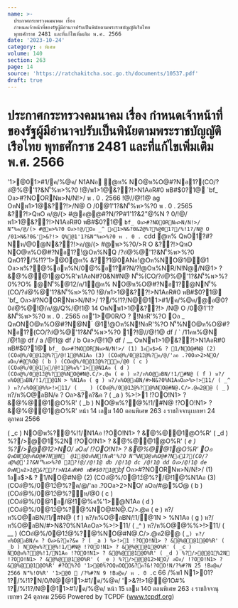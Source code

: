 ```yaml
---
name: >-
  ประกาศกระทรวงคมนาคม เรื่อง
  กำหนดเจ้าหน้าที่ของรัฐผู้มีอำนาจปรับเป็นพินัยตามพระราชบัญญัติเรือไทย
  พุทธศักราช 2481 และที่แก้ไขเพิ่มเติม พ.ศ. 2566
date: '2023-10-24'
category: ง พิเศษ
volume: 140
section: 263
page: 14
source: 'https://ratchakitcha.soc.go.th/documents/10537.pdf'
draft: true
---
```


# ประกาศกระทรวงคมนาคม เรื่อง กำหนดเจ้าหน้าที่ของรัฐผู้มีอำนาจปรับเป็นพินัยตามพระราชบัญญัติเรือไทย พุทธศักราช 2481 และที่แก้ไขเพิ่มเติม พ.ศ. 2566

'1>@01>#1/ค/%@ค/ N1ANอ ํ@ห% NO@ห%O@#?Nอ1?(CO/?อํ@%@'1?&N'็%พ>%?0 !@/พ1>1@&??!>N1AอR#0 พB#$0?1@ `bf_ Oล>#?NOORNพ>N/N!>/ พ . 0 . 2566 !@//@!1@ ag OหNพ1>1@&??!>/N@ O /0@1'1?&N'็%พ>%?0 พ . 0 . 2565 &??!>QหO ค/@/(> #@อ@@#?N/?P#1'1?&2"@%N ? 0/!@/พ1>1@&??!>N1AอR#0 พB#$0?1@ `bf_ Oล>#?NOORNพ>N/N!>/ N'็%ค/@/(> #@พ>%?0 Oล>!@/Oอ _^ อ1>N&?0&2ํ@%?%@01?/%!1?/N@ O /01>N&?0&'>&?!> Q%@1'1?&N'็%พ>%?0 พ . 0 . `cdd ํ@ห% QหO1?#?Nห/@0@N&??!>ค/@/(> #@พ>%?0/>R O &??!>QหO NO@ห%O@#?Nอ1?!ํ@Oห%NQ /?อํ@%@'1?&N'็%พ>%?0 QหO1?/%!1?'1>@0ํ@ห% &??1@0ANอ!ํ@Oห%NO@1@@1 Oล>พ%?@%อห%N/0@%อ1?#?N/?!ํ@Oห%NR/N!Nํ@/N@1> ? &ํ@%@@1@O%R'ห1AอN#?0&N#N@ N'็%(CO/?อํ@%@'1?&N'็%พ>%?0%?O% @N'็%@12/ค/1ํ@ห% NO@ห%O@#?Nอ1?@NN'็%(CO/?อํ@%@'1?&N'็%พ>%?0 !@/พ1>1@&??!>N1AอR#0 พB#$0?1@ `bf_ Oล>#?NOORNพ>N/N!>/ 1?/%!1?/N@@11>#1/ค/%@ค/@อ@0?0อํ@%@!@/ค/@/Q%/@!1@ 14 OหNพ1>1@&??!> /N@ O /0@1'1?&N'็%พ>%?0 พ . 0 . 2565 ออ'1>@0R/O ? !NอR'%?O Oอ _ QหONO@ห%O@#?N@N ํ @1!ํ@Oห%N!NอR'%?O N'็%NO@ห%O@#?Nอ1?(CO/?อํ@%@'1?&N'็%พ>%?0 1?!@//@!1@ df / ` /11คห%@N /@!1@ df / a /@!1@ df / b Oล>/@!1@ df / __ OหNพ1>1@&??!>N1AอR#0 พB#$0?1@ `bf_ Oล>#?NOORNพ>N/N!>/ (1) 1ออ$>& ? 1/NO@#N@ (2) (COอํ@%/0@12ํ@%?/@!1@%N1Aอ (3) (COอํ@%/0@12ํ@%?ค/@/'ลอ .?0Oล>2>NO/ ลOอ/#@%Oํ@ ( b ) (COอํ@%/0@12ํ@%?ห/@0 ( c ) (COอํ@%/0@1อ/@!1@%ค%'1>ํ@N1Aอ ( d ) (COอํ@%/0@12ํ@%?@%NO@#N@.C/>.@ค ( e ) ห?/ห%O@ลBN/!1/#N@ ( f ) ห?/ห%O@ลBN/!1/@1N > %N1Aอ ( g ) ห?/ห%O@ลBN/#>N&?0%N1AอOล>%>!>11/ ( _^ ) ห?/ห%O@@%%>!>11/ ( __ ) (COอํ@%/0@12ํ@%?@%NO@#N@.C/>.@ค2@@ ( _` ) ห?/ห%O@ลBN/ค ? Oล>&?ค?&ค ? ( _a ) %>!>1 !?OO!N1> ? &ํ@%@@1@O%R' ( _b ) NO@พ%?@%!1/#N@ !?OO!N1> ? &ํ@%@@1@O%R' หน้า 14 เลม 140 ตอนพิเศษ 263 ง ราชกิจจานุเบกษา 24 ตุลาคม 2566

( _c ) NO@พ%?@%!1/N1Aอ !?OO!N1> ? &ํ@%@@1@O%R' ( _d ) %?/>@@1%2N !?OO!N1> ? &ํ@%@@1@O%R' ( _e ) %?/>@@12>NO/ ลOอ/ !?OO!N1> ? &ํ@%@@1@O%R' Oอ ` QหONO@ห%O@#?N@N ํ @1!ํ@Oห%N!NอR'%?O N'็%NO@ห%O@#?Nอ1?(CO/?อํ@%@'1?&N'็%พ>%?0 1?!@//@!1@ db /@!1@ dc /@!1@ dd Oล>/@!1@ de OหNพ1>1@&??!>N1AอR#0 พB#$0?1@ `bf_ Oล>#?NOORNพ>N/N!>/ (1) 1ออ$>& ? 1/NO@#N@ (2) (COอํ@%/0@12ํ@%?/@!1@%N1Aอ (3) (COอํ@%/0@12ํ@%?ค/@/'ลอ .?0Oล>2>NO/ ลOอ/#@%Oํ@ ( b ) (COอํ@%/0@12ํ@%?ห/@0 ( c ) (COอํ@%/0@1อ/@!1@%ค%'1>ํ@N1Aอ ( d ) (COอํ@%/0@12ํ@%?@%NO@#N@.C/>.@ค ( e ) ห?/ห%O@ลBN/!1/#N@ ( f ) ห?/ห%O@ลBN/!1/@1N > %N1Aอ ( g ) ห?/ห%O@ลBN/#>N&?0%N1AอOล>%>!>11/ ( _^ ) ห?/ห%O@@%%>!>11/ ( __ ) (COอํ@%/0@12ํ@%?@%NO@#N@.C/>.@ค2@@ ( _` ) ห?/ห%O@ลBN/ค ? Oล>&?ค?&ค ? ( _a ) %>!>1 !?OO!N1> ? &ํ@%@@1@O%R' ( _b ) NO@พ%?@%!1/#N@ !?OO!N1> ? &ํ@%@@1@O%R' ( _c ) NO@พ%?@%!1/N1Aอ !?OO!N1> ? &ํ@%@@1@O%R' ( _d ) %?/>@@1%2N !?OO!N1> ? &ํ@%@@1@O%R' ( _e ) %?/>@@12>NO/ ลOอ/ !?OO!N1> ? &ํ@%@@1@O%R' #?O%?O '1>@0%?OQหOQO&?ค?&!?OO!N/?%#?N 25 !Bล@ค/ 2566 N'็%!O%R' '1>@0  /?%#?N 9 !Bล@ค/ พ . 0 . `c 66 /%พ1 N1>01? 1?/%!1?N/0/N@@11>#1/ค/%@ค/ '>&?!>1@@1O#% 1?/%!1?/N@@11>#1/ค/%@ค/ หน้า 15 เลม 140 ตอนพิเศษ 263 ง ราชกิจจานุเบกษา 24 ตุลาคม 2566 Powered by TCPDF (www.tcpdf.org)
